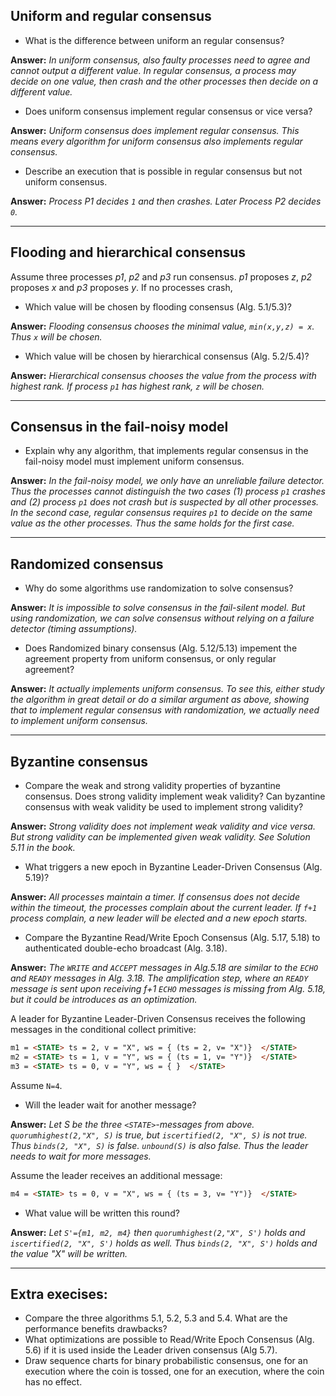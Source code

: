 
## Uniform and regular consensus

* What is the difference between uniform an regular consensus?

__Answer:__ *In uniform consensus, also faulty processes need to agree and cannot output a different value. In regular consensus, a process may decide on one value, then crash and the other processes then decide on a different value.*

* Does uniform consensus implement regular consensus or vice versa?

__Answer:__ *Uniform consensus does implement regular consensus. This means every algorithm for uniform consensus also implements regular consensus.*

* Describe an execution that is possible in regular consensus but not uniform consensus.

__Answer:__ *Process P1 decides `1` and then crashes. Later Process P2 decides `0`.*

---

## Flooding and hierarchical consensus

Assume three processes *p1*, *p2* and *p3* run consensus. *p1* proposes *z*, *p2* proposes *x* and *p3* proposes *y*.
If no processes crash,

* Which value will be chosen by flooding consensus (Alg. 5.1/5.3)?

__Answer:__ *Flooding consensus chooses the minimal value, `min(x,y,z) = x`. Thus `x` will be chosen.*

* Which value will be chosen by hierarchical consensus (Alg. 5.2/5.4)?

__Answer:__ *Hierarchical consensus chooses the value from the process with highest rank. If process `p1` has highest rank, `z` will be chosen.*

---

## Consensus in the fail-noisy model

* Explain why any algorithm, that implements regular consensus in the fail-noisy model must implement uniform consensus.

__Answer:__ *In the fail-noisy model, we only have an unreliable failure detector. Thus the processes cannot distinguish the two cases (1) process `p1` crashes and (2) process `p1` does not crash but is suspected by all other processes. In the second case, regular consensus requires `p1` to decide on the same value as the other processes. Thus the same holds for the first case.*

---

## Randomized consensus

* Why do some algorithms use randomization to solve consensus?

__Answer:__ *It is impossible to solve consensus in the fail-silent model. But using randomization, we can solve consensus without relying on a failure detector (timing assumptions).*

* Does Randomized binary consensus (Alg. 5.12/5.13) 
impement the agreement property from uniform consensus, or only regular agreement?

__Answer:__ *It actually implements uniform consensus. To see this, either study the algorithm in great detail or do a similar argument as above, showing that to implement regular consensus with randomization, we actually need to implement uniform consensus.*

---

## Byzantine consensus

* Compare the weak and strong validity properties of byzantine consensus. Does strong validity implement weak validity?
Can byzantine consensus with weak validity be used to implement strong validity?

__Answer:__ *Strong validity does not implement weak validity and vice versa. But strong validity can be implemented given weak validity. See Solution 5.11 in the book.*

* What triggers a new epoch in Byzantine Leader-Driven Consensus (Alg. 5.19)?

__Answer:__ *All processes maintain a timer. If consensus does not decide within the timeout, the processes complain about the current leader. If `f+1` process complain, a new leader will be elected and a new epoch starts.*

* Compare the Byzantine Read/Write Epoch Consensus (Alg. 5.17, 5.18) to authenticated double-echo broadcast (Alg. 3.18).

__Answer:__ *The `WRITE` and `ACCEPT` messages in Alg.5.18 are similar to the `ECHO` and `READY` messages in Alg. 3.18. The amplification step, where an `READY` message is sent upon receiving f+1 `ECHO` messages is missing from Alg. 5.18, but it could be introduces as an optimization.*

A leader for Byzantine Leader-Driven Consensus receives the following messages in the conditional collect primitive:
```html
m1 = <STATE> ts = 2, v = "X", ws = { (ts = 2, v= "X")}  </STATE>
m2 = <STATE> ts = 1, v = "Y", ws = { (ts = 1, v= "Y")}  </STATE>
m3 = <STATE> ts = 0, v = "Y", ws = { }  </STATE>
```
Assume `N=4`.
* Will the leader wait for another message?

__Answer:__ *Let S be the three `<STATE>`-messages from above. `quorumhighest(2,"X", S)` is true, but `iscertified(2, "X", S)` is not true. Thus `binds(2, "X", S)` is false. `unbound(S)` is also false. Thus the leader needs to wait for more messages.*

Assume the leader receives an additional message:
```html
m4 = <STATE> ts = 0, v = "X", ws = { (ts = 3, v= "Y")}  </STATE>
```
* What value will be written this round?

__Answer:__ *Let `S'={m1, m2, m4}` then `quorumhighest(2,"X", S')` holds and `iscertified(2, "X", S')` holds as well. 
Thus `binds(2, "X", S')` holds and the value "X" will be written.*

---

## Extra execises:

* Compare the three algorithms 5.1, 5.2, 5.3 and 5.4. What are the performance benefits drawbacks?
* What optimizations are possible to Read/Write Epoch Consensus (Alg. 5.6) if it is used inside the Leader driven consensus (Alg 5.7).
* Draw sequence charts for binary probabilistic consensus, one for an execution where the coin is tossed, one for an execution, where the coin has no effect.

